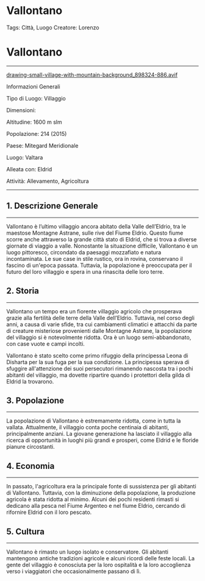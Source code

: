 # Vallontano

Tags: Città, Luogo
Creatore: Lorenzo

# Vallontano

---

[drawing-small-village-with-mountain-background_898324-886.avif](drawing-small-village-with-mountain-background_898324-886.avif)

Informazioni Generali

Tipo di Luogo: Villaggio

Dimensioni:

Altitudine: 1600 m slm

Popolazione: 214 (2015)

Paese: Mitegard Meridionale

Luogo: Valtara

Alleata con: Eldrid

Attività: Allevamento, Agricoltura

---

## 1. Descrizione Generale

---

Vallontano è l’ultimo villaggio ancora abitato della Valle dell’Eldrio, tra le maestose Montagne Astrane, sulle rive del Fiume Eldrio. Questo fiume scorre anche attraverso la grande città stato di Eldrid, che si trova a diverse giornate di viaggio a valle. Nonostante la situazione difficile, Vallontano è un luogo pittoresco, circondato da paesaggi mozzafiato e natura incontaminata. Le sue case in stile rustico, ora in rovina, conservano il fascino di un'epoca passata. Tuttavia, la popolazione è preoccupata per il futuro del loro villaggio e spera in una rinascita delle loro terre.

## 2. Storia

---

Vallontano un tempo era un fiorente villaggio agricolo che prosperava grazie alla fertilità delle terre della Valle dell’Eldrio. Tuttavia, nel corso degli anni, a causa di varie sfide, tra cui cambiamenti climatici e attacchi da parte di creature misteriose provenienti dalle Montagne Astrane, la popolazione del villaggio si è notevolmente ridotta. Ora è un luogo semi-abbandonato, con case vuote e campi incolti.

Vallontano è stato scelto come primo rifuggio della principessa Leona di Disharta per la sua fuga per la sua condizione. La principessa sperava di sfuggire all'attenzione dei suoi persecutori rimanendo nascosta tra i pochi abitanti del villaggio, ma dovette ripartire quando i protettori della gilda di Eldrid la trovarono.

## 3. Popolazione

---

La popolazione di Vallontano è estremamente ridotta, come in tutta la vallata. Attualmente, il villaggio conta poche centinaia di abitanti, principalmente anziani. La giovane generazione ha lasciato il villaggio alla ricerca di opportunità in luoghi più grandi e prosperi, come Eldrid e le floride pianure circostanti.

## 4. Economia

---

In passato, l'agricoltura era la principale fonte di sussistenza per gli abitanti di Vallontano. Tuttavia, con la diminuzione della popolazione, la produzione agricola è stata ridotta al minimo. Alcuni dei pochi residenti rimasti si dedicano alla pesca nel Fiume Argenteo e nel fiume Eldrio, cercando di rifornire Eldrid con il loro pescato.

## 5. Cultura

---

Vallontano è rimasto un luogo isolato e conservatore. Gli abitanti mantengono antiche tradizioni agricole e alcuni ricordi delle feste locali. La gente del villaggio è conosciuta per la loro ospitalità e la loro accoglienza verso i viaggiatori che occasionalmente passano di lì.